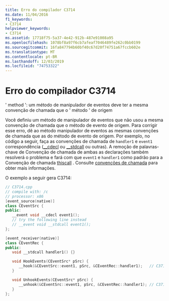 ```yaml
---
title: Erro do compilador C3714
ms.date: 11/04/2016
f1_keywords:
- C3714
helpviewer_keywords:
- C3714
ms.assetid: 17718f75-5a37-4e42-912b-487e91008a95
ms.openlocfilehash: 1078bf8a97f6cb7afeaf7046489fe262c0bb0199
ms.sourcegitcommit: 16fa847794b60bf40c67d20f74751a67fccb602e
ms.translationtype: MT
ms.contentlocale: pt-BR
ms.lasthandoff: 12/03/2019
ms.locfileid: "74753322"
---
```

# <a name="compiler-error-c3714"></a>Erro do compilador C3714

' method ': um método de manipulador de eventos deve ter a mesma convenção de chamada que o ' método ' de origem

Você definiu um método de manipulador de eventos que não usou a mesma convenção de chamada que o método de evento de origem. Para corrigir esse erro, dê ao método manipulador de eventos as mesmas convenções de chamada que as do método de evento de origem. Por exemplo, no código a seguir, faça as convenções de chamada de `handler1` e `event1` correspondência ([__cdecl](../../cpp/cdecl.md) ou [__stdcall](../../cpp/stdcall.md) ou outras). A remoção de palavras-chave de Convenção de chamada de ambas as declarações também resolverá o problema e fará com que `event1` e `handler1` como padrão para a Convenção de chamada [thiscall](../../cpp/thiscall.md) . Consulte [convenções de chamada](../../cpp/calling-conventions.md) para obter mais informações.

O exemplo a seguir gera C3714:

```cpp
// C3714.cpp
// compile with: /c
// processor: x86
[event_source(native)]
class CEventSrc {
public:
   __event void __cdecl event1();
   // try the following line instead
   // __event void __stdcall event1();
};

[event_receiver(native)]
class CEventRec {
public:
   void __stdcall handler1() {}

   void HookEvents(CEventSrc* pSrc) {
      __hook(&CEventSrc::event1, pSrc, &CEventRec::handler1);   // C3714
   }

   void UnhookEvents(CEventSrc* pSrc) {
      __unhook(&CEventSrc::event1, pSrc, &CEventRec::handler1); // C3714
   }
};
```
